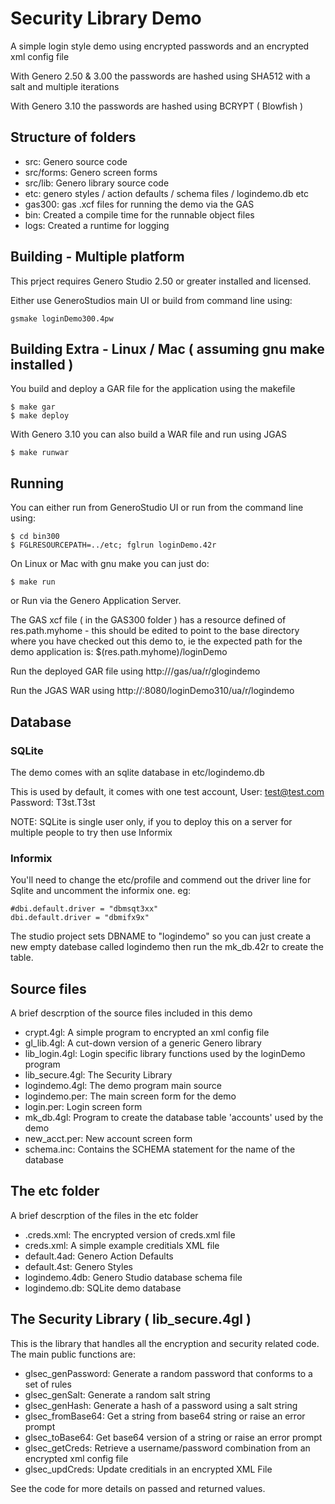 Security Library Demo
=====================

A simple login style demo using encrypted passwords and an encrypted xml config file

With Genero 2.50 & 3.00 the passwords are hashed using SHA512 with a salt and multiple iterations

With Genero 3.10 the passwords are hashed using BCRYPT ( Blowfish )

## Structure of folders
* src: Genero source code
* src/forms: Genero screen forms
* src/lib: Genero library source code
* etc:  genero styles / action defaults / schema files / logindemo.db etc
* gas300: gas .xcf files for running the demo via the GAS
* bin: Created a compile time for the runnable object files
* logs: Created a runtime for logging

## Building - Multiple platform
This prject requires Genero Studio 2.50 or greater installed and licensed.

Either use GeneroStudios main UI or build from command line using:
```
gsmake loginDemo300.4pw
```

## Building Extra - Linux / Mac ( assuming gnu make installed )
You build and deploy a GAR file for the application using the makefile
```
$ make gar
$ make deploy
```

With Genero 3.10 you can also build a WAR file and run using JGAS
```
$ make runwar
```

## Running
You can either run from GeneroStudio UI or run from the command line using:
```
$ cd bin300
$ FGLRESOURCEPATH=../etc; fglrun loginDemo.42r
```

On Linux or Mac with gnu make you can just do:
```
$ make run
```

or Run via the Genero Application Server.

The GAS xcf file ( in the GAS300 folder ) has a resource defined of res.path.myhome - this should be edited to point to the base
directory where you have checked out this demo to, ie the expected path for the demo application is: $(res.path.myhome)/loginDemo

Run the deployed GAR file using http://<server>/gas/ua/r/glogindemo

Run the JGAS WAR using http://<server>:8080/loginDemo310/ua/r/logindemo

## Database

### SQLite
The demo comes with an sqlite database in etc/logindemo.db

This is used by default, it comes with one test account, User: test@test.com Password: T3st.T3st

NOTE: SQLite is single user only, if you to deploy this on a server for multiple people to try then use Informix

### Informix
You'll need to change the etc/profile and commend out the driver line for Sqlite and uncomment the informix one. eg:
```
#dbi.default.driver = "dbmsqt3xx"
dbi.default.driver = "dbmifx9x"
```
The studio project sets DBNAME to "logindemo" so you can just create a new empty datebase called logindemo then run the mk_db.42r to create the table.

## Source files
A brief descrption of the source files included in this demo
* crypt.4gl: A simple program to encrypted an xml config file
* gl_lib.4gl: A cut-down version of a generic Genero library
* lib_login.4gl: Login specific library functions used by the loginDemo program
* lib_secure.4gl: The Security Library
* logindemo.4gl: The demo program main source
* logindemo.per: The main screen form for the demo
* login.per: Login screen form
* mk_db.4gl: Program to create the database table 'accounts' used by the demo
* new_acct.per: New account screen form
* schema.inc: Contains the SCHEMA statement for the name of the database

## The etc folder
A brief descrption of the files in the etc folder
* .creds.xml: The encrypted version of creds.xml file
* creds.xml: A simple example creditials XML file
* default.4ad: Genero Action Defaults
* default.4st: Genero Styles
* logindemo.4db: Genero Studio database schema file
* logindemo.db: SQLite demo database

## The Security Library ( lib_secure.4gl )
This is the library that handles all the encryption and security related code. The main public functions are:
* glsec_genPassword: Generate a random password that conforms to a set of rules
* glsec_genSalt: Generate a random salt string
* glsec_genHash: Generate a hash of a password using a salt string
* glsec_fromBase64: Get a string from base64 string or raise an error prompt
* glsec_toBase64: Get base64 version of a string or raise an error prompt
* glsec_getCreds: Retrieve a username/password combination from an encrypted xml config file
* glsec_updCreds: Update creditials in an encrypted XML File

See the code for more details on passed and returned values.
